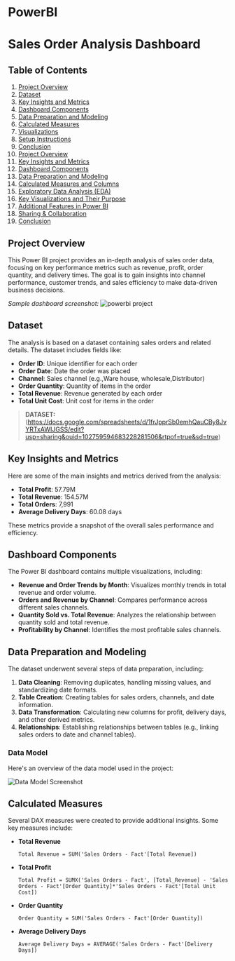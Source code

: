 # PowerBI
# Sales Order Analysis Dashboard

## Table of Contents
1. [Project Overview](#project-overview)
2. [Dataset](#dataset)
3. [Key Insights and Metrics](#key-insights-and-metrics)
4. [Dashboard Components](#dashboard-components)
5. [Data Preparation and Modeling](#data-preparation-and-modeling)
6. [Calculated Measures](#calculated-measures)
7. [Visualizations](#visualizations)
8. [Setup Instructions](#setup-instructions)
9. [Conclusion](#conclusion)
10. [Project Overview](#project-overview)
2. [Key Insights and Metrics](#key-insights-and-metrics)
3. [Dashboard Components](#dashboard-components)
4. [Data Preparation and Modeling](#data-preparation-and-modeling)
5. [Calculated Measures and Columns](#calculated-measures-and-columns)
6. [Exploratory Data Analysis (EDA)](#exploratory-data-analysis-eda)
7. [Key Visualizations and Their Purpose](#key-visualizations-and-their-purpose)
8. [Additional Features in Power BI](#additional-features-in-power-bi)
9. [Sharing & Collaboration](#sharing--collaboration)
10. [Conclusion](#conclusion)
    
## Project Overview
This Power BI project provides an in-depth analysis of sales order data, focusing on key performance metrics such as revenue, profit, order quantity, and delivery times. The goal is to gain insights into channel performance, customer trends, and sales efficiency to make data-driven business decisions.

*Sample dashboard screenshot:*
![powerbi project](https://github.com/user-attachments/assets/96447ea1-8fb0-458d-9242-55986bc6a8a1)

## Dataset
The analysis is based on a dataset containing sales orders and related details. The dataset includes fields like:
- **Order ID**: Unique identifier for each order
- **Order Date**: Date the order was placed
- **Channel**: Sales channel (e.g.,Ware house, wholesale,Distributor)
- **Order Quantity**: Quantity of items in the order
- **Total Revenue**: Revenue generated by each order
- **Total Unit Cost**: Unit cost for items in the order

> **DATASET:** (https://docs.google.com/spreadsheets/d/1frJpprSb0emhQauCBy8JvYRTxAWIJGSS/edit?usp=sharing&ouid=102759594683228281506&rtpof=true&sd=true)
## Key Insights and Metrics
Here are some of the main insights and metrics derived from the analysis:
- **Total Profit**: 57.79M
- **Total Revenue**: 154.57M
- **Total Orders**: 7,991
- **Average Delivery Days**: 60.08 days

These metrics provide a snapshot of the overall sales performance and efficiency.

## Dashboard Components
The Power BI dashboard contains multiple visualizations, including:
- **Revenue and Order Trends by Month**: Visualizes monthly trends in total revenue and order volume.
- **Orders and Revenue by Channel**: Compares performance across different sales channels.
- **Quantity Sold vs. Total Revenue**: Analyzes the relationship between quantity sold and total revenue.
- **Profitability by Channel**: Identifies the most profitable sales channels.

## Data Preparation and Modeling
The dataset underwent several steps of data preparation, including:
1. **Data Cleaning**: Removing duplicates, handling missing values, and standardizing date formats.
2. **Table Creation**: Creating tables for sales orders, channels, and date information.
3. **Data Transformation**: Calculating new columns for profit, delivery days, and other derived metrics.
4. **Relationships**: Establishing relationships between tables (e.g., linking sales orders to date and channel tables).

### Data Model
Here's an overview of the data model used in the project:

![Data Model Screenshot](images/data_model.png) <!-- Replace with the actual path to your image -->

## Calculated Measures
Several DAX measures were created to provide additional insights. Some key measures include:

- **Total Revenue**
  ```DAX
  Total Revenue = SUM('Sales Orders - Fact'[Total Revenue])
- **Total Profit**
  ```DAX
  Total Profit = SUMX('Sales Orders - Fact', [Total_Revenue] - 'Sales Orders - Fact'[Order Quantity]*'Sales Orders - Fact'[Total Unit Cost]) 
- **Order Quantity**
  ```DAX
  Order Quantity = SUM('Sales Orders - Fact'[Order Quantity])
- **Average Delivery Days**
  ```DAX
  Average Delivery Days = AVERAGE('Sales Orders - Fact'[Delivery Days])


